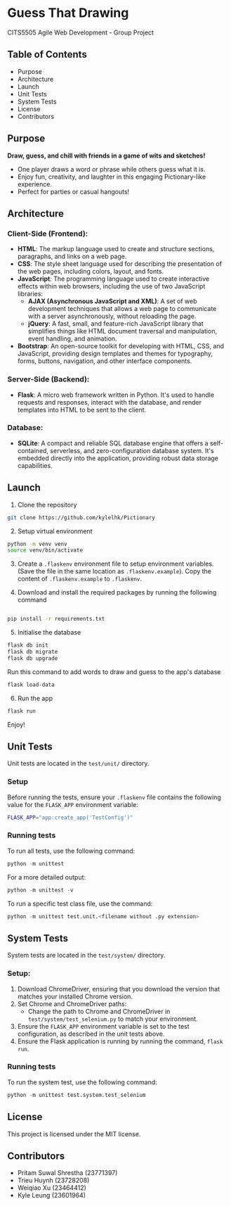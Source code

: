 # Guess That Drawing

CITS5505 Agile Web Development - Group Project

## Table of Contents

- Purpose
- Architecture
- Launch
- Unit Tests
- System Tests
- License
- Contributors

## Purpose

**Draw, guess, and chill with friends in a game of wits and sketches!**

- One player draws a word or phrase while others guess what it is.
- Enjoy fun, creativity, and laughter in this engaging Pictionary-like experience.
- Perfect for parties or casual hangouts!

## Architecture

### Client-Side (Frontend):

- **HTML**: The markup language used to create and structure sections, paragraphs, and links on a web page.
- **CSS**: The style sheet language used for describing the presentation of the web pages, including colors, layout, and
  fonts.
- **JavaScript**: The programming language used to create interactive effects within web browsers, including the use of
  two JavaScript libraries:
  - **AJAX (Asynchronous JavaScript and XML)**: A set of web development techniques that allows a web page to
    communicate with a server asynchronously, without reloading the page.
  - **jQuery**: A fast, small, and feature-rich JavaScript library that simplifies things like HTML document traversal
    and manipulation, event handling, and animation.
- **Bootstrap**: An open-source toolkit for developing with HTML, CSS, and JavaScript, providing design templates and
  themes for typography, forms, buttons, navigation, and other interface components.

### Server-Side (Backend):

- **Flask**: A micro web framework written in Python. It's used to handle requests and responses, interact with the
  database, and render templates into HTML to be sent to the client.

### Database:

- **SQLite**: A compact and reliable SQL database engine that offers a self-contained, serverless, and
  zero-configuration database system. It's embedded directly into the application, providing robust data storage
  capabilities.

## Launch

1. Clone the repository

```bash
git clone https://github.com/kylelhk/Pictionary
```

2. Setup virtual environment

```bash
python -m venv venv
source venv/bin/activate
```

3. Create a `.flaskenv` environment file to setup environment variables.
   (Save the file in the same location as `.flaskenv.example`). Copy the content of `.flaskenv.example` to `.flaskenv`.

4. Download and install the required packages by running the following command

```bash

pip install -r requirements.txt

```

5. Initialise the database

```bash
flask db init
flask db migrate
flask db upgrade
```

Run this command to add words to draw and guess to the app's database

```bash
flask load-data
```

6. Run the app

```bash
flask run
```

Enjoy!

## Unit Tests

Unit tests are located in the `test/unit/` directory.

### Setup

Before running the tests, ensure your `.flaskenv` file contains the following value for the `FLASK_APP` environment variable:

```bash
FLASK_APP="app:create_app('TestConfig')"
```

### Running tests

To run all tests, use the following command:

```py
python -m unittest
```

For a more detailed output:

```py
python -m unittest -v
```

To run a specific test class file, use the command:

```py
python -m unittest test.unit.<filename without .py extension>
```

## System Tests

System tests are located in the `test/system/` directory.

### Setup:

1. Download ChromeDriver, ensuring that you download the version that matches your installed Chrome version.
2. Set Chrome and ChromeDriver paths:
   - Change the path to Chrome and ChromeDriver in `test/system/test_selenium.py` to match your environment.
3. Ensure the `FLASK_APP` environment variable is set to the test configuration, as described in the unit tests above.
4. Ensure the Flask application is running by running the command, `flask run`.

### Running tests

To run the system test, use the following command:

```py
python -m unittest test.system.test_selenium
```

## License

This project is licensed under the MIT license.

## Contributors

- Pritam Suwal Shrestha (23771397)
- Trieu Huynh (23728208)
- Weiqiao Xu (23464412)
- Kyle Leung (23601964)
